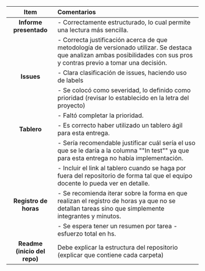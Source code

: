 |  **Item** |                                      **Comentarios**                                   |
| :---: | :---|
| **Informe presentado**       | - Correctamente estructurado, lo cual permite una lectura más sencilla.
|| - Correcta justificación acerca de que metodología de versionado utilizar. Se destaca que analizan ambas posibilidades con sus pros y contras previo a tomar una decisión.
| **Issues**                  | - Clara clasificación de issues, haciendo uso de labels |
|| - Se colocó como severidad, lo definido como prioridad (revisar lo establecido en la letra del proyecto)
|| - Faltó completar la prioridad. |
| **Tablero**                  | - Es correcto haber utilizado un tablero ágil para esta entrega.
|| - Sería recomendable justificar cuál sería el uso que se le daría a la columna ""In test"" ya que para esta entrega no había implementación.
|| - Incluir el link al tablero cuando se haga por fuera del repositorio de forma tal que el equipo docente lo pueda ver en detalle.|
| **Registro de horas**        | - Se recomienda iterar sobre la forma en que realizan el registro de horas ya que no se detallan tareas sino que simplemente integrantes y minutos.
|| - Se espera tener un resumen por tarea - esfuerzo total en hs. |
| **Readme (inicio del repo)** | Debe explicar la estructura del repositorio (explicar que contiene cada carpeta)|
